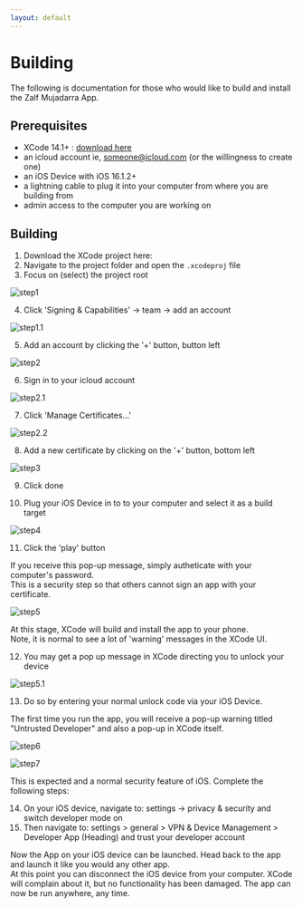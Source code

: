 ```yaml
--- 
layout: default
---
```


# Building

The following is documentation for those who would like to build and install the Zalf Mujadarra App. 

## Prerequisites

- XCode 14.1+ : [download here](https://developer.apple.com/xcode/)
- an icloud account ie, someone@icloud.com (or the willingness to create one)
- an iOS Device with iOS 16.1.2+
- a lightning cable to plug it into your computer from where you are building from
- admin access to the computer you are working on

## Building

1. Download the XCode project here: 
2. Navigate to the project folder and open the `.xcodeproj` file 
3. Focus on (select) the project root 

![step1](assets/img/buildstep-1.png)

4. Click 'Signing & Capabilities' -> team -> add an account

![step1.1](assets/img/buildstep-1.1.png)

5. Add an account by clicking the '+' button, button left

![step2](assets/img/buildstep-2.png)

6. Sign in to your icloud account

![step2.1](assets/img/buildstep-2.1.png)

7. Click 'Manage Certificates...'

![step2.2](assets/img/buildstep-2.2.png)

8. Add a new certificate by clicking on the '+' button, bottom left

![step3](assets/img/buildstep-3.png)

9. Click done

10. Plug your iOS Device in to to your computer and select it as a build target

![step4](assets/img/buildstep-4.png)

11. Click the 'play' button

If you receive this pop-up message, simply autheticate with your computer's password.   
This is a security step so that others cannot sign an app with your certificate. 

![step5](assets/img/buildstep-5.png)

At this stage, XCode will build and install the app to your phone.   
Note, it is normal to see a lot of 'warning' messages in the XCode UI.

12. You may get a pop up message in XCode directing you to unlock your device

![step5.1](assets/img/buildstep-5.1.png)

13. Do so by entering your normal unlock code via your iOS Device. 

The first time you run the app, you will receive a pop-up warning titled "Untrusted Developer" and also 
a pop-up in XCode itself. 

![step6](assets/img/buildstep-6.png)

![step7](assets/img/buildstep-7.png)

This is expected and a normal security feature of iOS. Complete the following steps: 

14. On your iOS device, navigate to: settings -> privacy & security and switch developer mode on
15. Then navigate to: settings > general > VPN & Device Management > Developer App (Heading) and trust your developer account

Now the App on your iOS device can be launched. Head back to the app and launch it like you would any other app.   
At this point you can disconnect the iOS device from your computer. XCode will complain about it, but no functionality 
has been damaged. The app can now be run anywhere, any time. 
